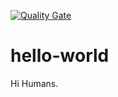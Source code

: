 [![Quality Gate](https://sonarcloud.io/api/badges/gate?key=jpointi%3Ahello-world)](https://sonarcloud.io/dashboard/index/jpointi%3Ahello-world)

# hello-world

Hi Humans.
